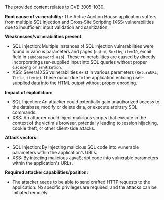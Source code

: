 The provided content relates to CVE-2005-1030.

**Root cause of vulnerability:**
The Active Auction House application suffers from multiple SQL injection and Cross-Site Scripting (XSS) vulnerabilities due to insufficient input validation and sanitization.

**Weaknesses/vulnerabilities present:**
- SQL Injection: Multiple instances of SQL injection vulnerabilities were found in various parameters and pages (`catid`, `Sortby`, `itemID`, email field in `sendpassword.asp`). These vulnerabilities are caused by directly incorporating user-supplied input into SQL queries without proper escaping or sanitization.
- XSS: Several XSS vulnerabilities exist in various parameters (`ReturnURL`, `Title`, `itemid`). These occur due to the application echoing user-supplied data into the HTML output without proper encoding.

**Impact of exploitation:**
- SQL Injection: An attacker could potentially gain unauthorized access to the database, modify or delete data, or execute arbitrary SQL commands.
- XSS: An attacker could inject malicious scripts that execute in the context of the victim's browser, potentially leading to session hijacking, cookie theft, or other client-side attacks.

**Attack vectors:**
- SQL Injection: By injecting malicious SQL code into vulnerable parameters within the application's URLs.
- XSS: By injecting malicious JavaScript code into vulnerable parameters within the application's URLs.

**Required attacker capabilities/position:**
- The attacker needs to be able to send crafted HTTP requests to the application. No specific privileges are required, and the attacks can be initiated remotely.